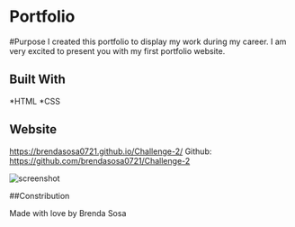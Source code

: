 # Portfolio

#Purpose
I created this portfolio to display my work during my career. I am very excited to present you with my first portfolio website.

## Built With
*HTML
*CSS

## Website
https://brendasosa0721.github.io/Challenge-2/
Github: https://github.com/brendasosa0721/Challenge-2

![screenshot](../Challenge-2/assets/images/portfolio%20picture.png)

##Constribution

Made with love by Brenda Sosa
